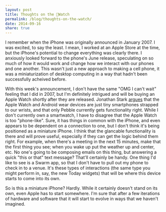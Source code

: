 ```yaml
---
layout: post
title: Thoughts on the Watch
permalink: /blog/thoughts-on-the-watch/
date: 2014-09-16
share: true
---
```


I remember when the iPhone was originally announced in January 2007. I was excited, to say the least. I mean, I worked at an Apple Store at the time, but the iPhone's potential to change everything was clearly there. I anxiously looked forward to the phone's June release, speculating on so much of how it would work and change how we interact with our phones and one another. This wasn't just a new approach to making a cell phone, it was a miniaturization of desktop computing in a way that hadn't been successfully acheived before.

With this week's announcement, I don't have the same "OMG I can't wait" feeling that I did in 2007, but I'm definitely intrigued and will be buying an Apple Watch shortly after they are released. Jonathan Stark [argues](https://jonathanstark.com/blog/the-smartwatch-trap) that the Apple Watch and Android wear devices are just tiny smartphones strapped to our wrists, and that only Pebble currently gets functionality right. While I don't currently own a smartwatch, I have to disagree that the Apple Watch is too "phone-like". Sure, it has things in common with the iPhone, and even appears to be dependent on a connection to one, but I don't think it's being positioned as a miniature iPhone. I think that the glancable functionality is there and will prove useful, especially if they can get the logic behind them right. For example, when there's a meeting in the next 15 minutes, make that the first thing you see; when you wake up put the weather up and center, etc. No one's going to be composing emails on this thing, but answering a quick "this or that" text message? That'll certainly be handy. One thing I'd like to see is a Swarm app, so that I don't have to pull out my phone to check in to a venue. It's these types of interactions (the same type you might perform in, say, the new Today widgets) that will be where this device starts to come into its own.

So is this a miniature iPhone? Hardly. While it certainly doesn't stand on its own, even Apple has to start somewhere. I'm sure that after a few iterations of hardware and software that it will start to evolve in ways that we haven't imagined.